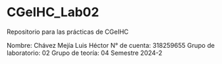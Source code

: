 # CGeIHC_Lab02
 Repositorio para las prácticas de CGeIHC

Nombre: Chávez Mejía Luis Héctor
N° de cuenta: 318259655
Grupo de laboratorio: 02
Grupo de teoría: 04
Semestre 2024-2